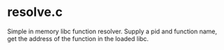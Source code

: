 # resolve.c

Simple in memory libc function resolver. Supply a pid and function
name, get the address of the function in the loaded libc.
